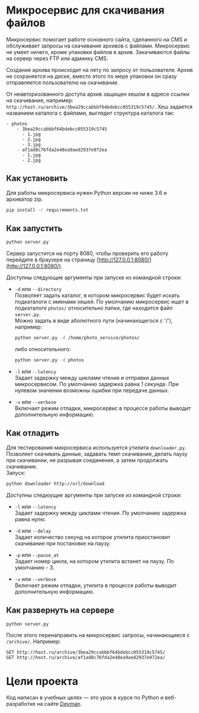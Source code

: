 # Микросервис для скачивания файлов

Микросервис помогает работе основного сайта, сделанного на CMS и обслуживает
запросы на скачивание архивов с файлами. Микросервис не умеет ничего, кроме упаковки файлов
в архив. Закачиваются файлы на сервер через FTP или админку CMS.

Создание архива происходит на лету по запросу от пользователя. Архив не сохраняется на диске, вместо этого по мере упаковки он сразу отправляется пользователю на скачивание.

От неавторизованного доступа архив защищен хешом в адресе ссылки на скачивание, например: `http://host.ru/archive/3bea29ccabbbf64bdebcc055319c5745/`. Хеш задается названием каталога с файлами, выглядит структура каталога так:

```
- photos
    - 3bea29ccabbbf64bdebcc055319c5745
      - 1.jpg
      - 2.jpg
      - 3.jpg
    - af1ad8c76fda2e48ea9aed2937e972ea
      - 1.jpg
      - 2.jpg
```


## Как установить

Для работы микросервиса нужен Python версии не ниже 3.6 и архиватор zip.

```bash
pip install -r requirements.txt
```

## Как запустить

```bash
python server.py
```

Сервер запустится на порту 8080, чтобы проверить его работу перейдите в браузере на страницу [http://127.0.0.1:8080/](http://127.0.0.1:8080/).

Доступны следующие аргументы при запуске из командной строки:
-  `-d` или `--directory`   
  Позволяет задать каталог, в котором микросервис будет искать подкаталоги с именами хешей. По умолчанию микросервис ищет в подкаталоге `photos/` относительно папки, где находится файл `server.py`.  
  Можно задать в виде аболютного пути (начинающегося с '/'), например:  

   ```bash
   python server.py -d /home/photo_service/photos/
   ```  
   либо относительного:
   ```bash 
   python server.py -d photos
   ```  

-  `-l` или `--latency`  
 Задает задержку между циклами чтения и отправки данных микросервисом. По умолчанию задержка равна 1 секунде. При нулевом значении возможны ошибки при передаче данных.  
 - `-v` или `--verbose`  
  Включает режим отладки, микросервис в процессе работы выводит дополнительную информацию.  

## Как отладить

  Для тестирования микросервиса используется утилита `downloader.py`. Позволяет скачивать данные, задавать темп скачивания, делать паузу при скачивании, не разрывая соединения, а затем продолжать скачивание.  
  Запуск:  
  ```bash
  python downloader http://url/download
  ```
  
Доступны следюущие аргументы при запуске из командной строки:

- `-l` или `--latency`  
Задает задержку между циклами чтения. По умолчанию задержка равна нулю.

-  `-d` или `--delay`  
  Задает количество секунд на которое утилита приостановит скачивание при постановке на паузу.  

- `-p` или `--pause_at`  
  Задает номер цикла, на котором утилита встанет на паузу. По умолчанию - 3.  

-  `-v` или `--verbose`  
Включает режим отладки, утилита в процессе работы выводит дополнительную информацию.

## Как развернуть на сервере

```bash
python server.py
```

После этого перенаправить на микросервис запросы, начинающиеся с `/archive/`. Например:  

```
GET http://host.ru/archive/3bea29ccabbbf64bdebcc055319c5745/
GET http://host.ru/archive/af1ad8c76fda2e48ea9aed2937e972ea/
```

# Цели проекта

Код написан в учебных целях — это урок в курсе по Python и веб-разработке на сайте [Devman](https://dvmn.org).

